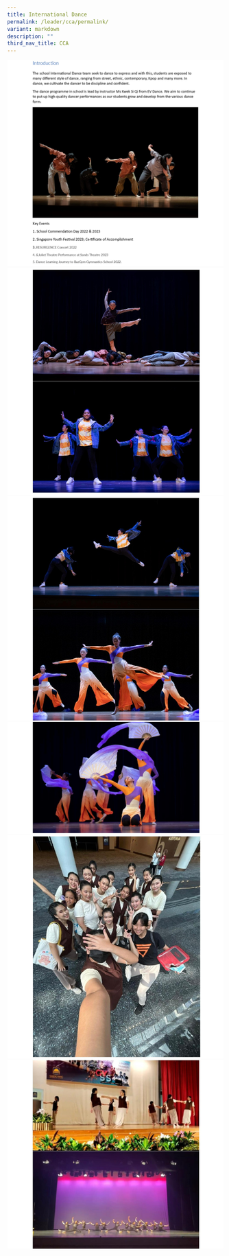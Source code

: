 ```yaml
---
title: International Dance
permalink: /leader/cca/permalink/
variant: markdown
description: ""
third_nav_title: CCA
---
```

![](/images/CCA/Dance_2023_page_0001.jpg)
![](/images/CCA/Dance_2023_page_0002.jpg)
![](/images/CCA/Dance_2023_page_0003.jpg)
![](/images/CCA/Dance_2023_page_0004.jpg)
![](/images/CCA/Dance_2023_page_0005.jpg)
![](/images/CCA/Dance_2023_page_0006.jpg)